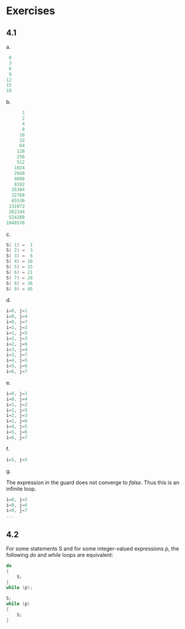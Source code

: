 # Exercises

## 4.1

a.

```c
 0
 3
 6
 9
12
15
18
```

b.

```c
      1
      2
      4
      8
     16
     32
     64
    128
    256
    512
   1024
   2048
   4096
   8192
  16384
  32768
  65536
 131072
 262144
 524288
1048576
```

c.

```c
S( 1) =  1
S( 2) =  3
S( 3) =  6
S( 4) = 10
S( 5) = 15
S( 6) = 21
S( 7) = 28
S( 8) = 36
S( 9) = 45
```

d.

```c
i=0, j=1
i=0, j=4
i=0, j=7
i=1, j=2
i=1, j=5
i=2, j=3
i=2, j=6
i=3, j=4
i=3, j=7
i=4, j=5
i=5, j=6
i=6, j=7
```

e.

```c
i=0, j=1
i=0, j=4
i=1, j=2
i=1, j=5
i=2, j=3
i=2, j=6
i=4, j=5
i=5, j=6
i=6, j=7
```

f.

```c
i=5, j=5
```

g.

The expression in the guard does not converge to *false*. Thus this is an infinite loop.  

```c
i=0, j=5
i=0, j=6
i=0, j=7
...
```

## 4.2

For some statements S and for some integer-valued expressions *p*,
the following *do* and *while* loops are equivalent:

```c
do
{
    S;
}
while (p);
```

```c
S;
while (p)  
{
    S;
}
```
